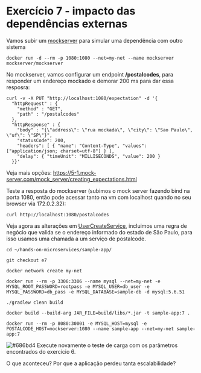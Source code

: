 # Exercício 7 - impacto das dependências externas

Vamos subir um [mockserver](https://www.mock-server.com/where/docker.html) para simular uma dependência com outro sistema

```console
docker run -d --rm -p 1080:1080 --net=my-net --name mockserver mockserver/mockserver
```

No mockserver, vamos configurar um endpoint **/postalcodes**, para responder um endereço mockado e demorar 200 ms para dar essa resposra:

```console
curl -v -X PUT "http://localhost:1080/expectation" -d '{
  "httpRequest" : {
    "method" : "GET",
    "path" : "/postalcodes"
  },
  "httpResponse" : {
    "body" : "{\"address\": \"rua mockada\", \"city\": \"Sao Paulo\", \"uf\": \"SP\"}",
    "statusCode": 200,
    "headers": [ { "name": "Content-Type", "values": ["application/json; charset=utf-8"] } ],
    "delay": { "timeUnit": "MILLISECONDS", "value": 200 }
  }}'
```

Veja mais opções: https://5-1.mock-server.com/mock_server/creating_expectations.html

Teste a resposta do mockserver (subimos o mock server fazendo bind na porta 1080, então pode acessar tanto na vm com localhost quando no seu browser via 172.0.2.32):

```console
curl http://localhost:1080/postalcodes
```

Veja agora as alterações em [UserCreateService](src/main/java/web/core/user/UserCreateService.java), incluimos uma regra de negócio que valida se o endereço informado do estado de São Paulo, para isso usamos uma chamada a um serviço de postalcode.

```console
cd ~/hands-on-microservices/sample-app/

git checkout e7

docker network create my-net

docker run --rm -p 3306:3306 --name mysql --net=my-net -e MYSQL_ROOT_PASSWORD=rootpass -e MYSQL_USER=db_user -e MYSQL_PASSWORD=db_pass -e MYSQL_DATABASE=sample-db -d mysql:5.6.51

./gradlew clean build

docker build --build-arg JAR_FILE=build/libs/*.jar -t sample-app:7 .

docker run --rm -p 8080:30001 -e MYSQL_HOST=mysql -e POSTALCODE_HOST=mockserver:1080 --name sample-app --net=my-net sample-app:7
```

![#686bd4](https://via.placeholder.com/10/686bd4?text=+) Execute novamente o teste de carga com os parâmetros encontrados do exercício 6.

O que aconteceu? Por que a aplicação perdeu tanta escalabilidade?
